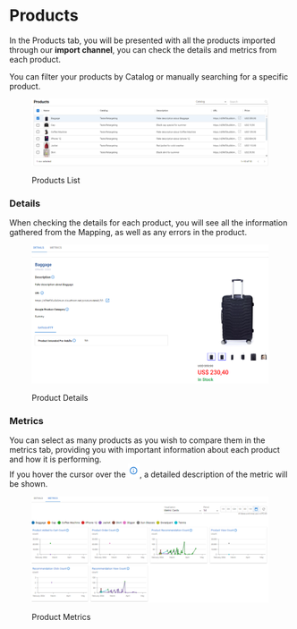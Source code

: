 # Products

In the Products tab, you will be presented with all the products imported through our **import channel**, you can check the details and metrics from each product.

You can filter your products by Catalog or manually searching for a specific product.

<figure><img src="../../.gitbook/assets/image (28) (2).png" alt=""><figcaption><p>Products List</p></figcaption></figure>

### Details

When checking the details for each product, you will see all the information gathered from the Mapping, as well as any errors in the product.

<figure><img src="../../.gitbook/assets/image (29) (2).png" alt="" width="563"><figcaption><p>Product Details</p></figcaption></figure>

### Metrics

You can select as many products as you wish to compare them in the metrics tab, providing you with important information about each product and how it is performing. \
If you hover the cursor over the ![](<../../.gitbook/assets/image (31) (2).png>), a detailed description of the metric will be shown.

<figure><img src="../../.gitbook/assets/image (32) (2).png" alt=""><figcaption><p>Product Metrics</p></figcaption></figure>
